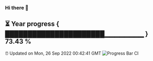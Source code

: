 ### Hi there 👋
⏳ Year progress { ██████████████████████▁▁▁▁▁▁▁▁ } 73.43 %
---
⏰ Updated on Mon, 26 Sep 2022 00:42:41 GMT
![Progress Bar CI](https://github.com/Moyi321/Moyi321/workflows/Progress%20Bar%20CI/badge.svg)
